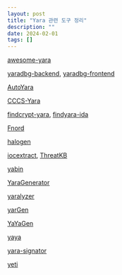 ```yaml
---
layout: post
title: "Yara 관련 도구 정리"
description: ""
date: 2024-02-01
tags: []
---
```


<a href="https://github.com/InQuest/awesome-yara">awesome-yara</a>

<a href="https://github.com/DissectMalware/yaradbg-backend">yaradbg-backend</a>, <a href="https://github.com/DissectMalware/yaradbg-frontend">yaradbg-frontend</a>

<a href="https://github.com/NeuromorphicComputationResearchProgram/AutoYara">AutoYara</a>

<a href="https://github.com/CybercentreCanada/CCCS-Yara">CCCS-Yara</a>

<a href="https://github.com/polymorf/findcrypt-yara">findcrypt-yara</a>, <a href="https://github.com/OALabs/findyara-ida">findyara-ida</a>

<a href="https://github.com/Neo23x0/Fnord">Fnord</a>

<a href="https://github.com/target/halogen">halogen</a>

<a href="https://github.com/InQuest/iocextract">iocextract</a>, <a href="https://github.com/InQuest/ThreatKB">ThreatKB</a>

<a href="https://github.com/AlienVault-OTX/yabin">yabin</a>

<a href="https://github.com/Xen0ph0n/YaraGenerator">YaraGenerator</a>

<a href="https://github.com/michelcrypt4d4mus/yaralyzer">yaralyzer</a>

<a href="https://github.com/Neo23x0/yarGen">yarGen</a>

<a href="https://github.com/jimmy-sonny/YaYaGen">YaYaGen</a>

<a href="https://github.com/EFForg/yaya">yaya</a>

<a href="https://github.com/fxb-cocacoding/yara-signator">yara-signator</a>

<a href="https://github.com/yeti-platform/yeti">yeti</a>
